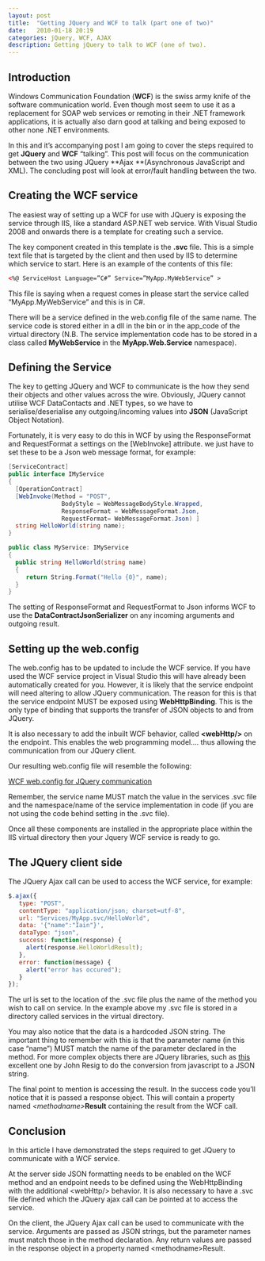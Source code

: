 ```yaml
---
layout: post
title:  "Getting JQuery and WCF to talk (part one of two)"
date:   2010-01-18 20:19
categories: jQuery, WCF, AJAX
description: Getting jQuery to talk to WCF (one of two).
---
```


## Introduction

Windows Communication Foundation (**WCF**) is the swiss army knife of the software communication world.  Even though most seem to use it as a replacement for SOAP web services or remoting in their .NET framework applications, it is actually also darn good at talking and being exposed to other none .NET environments.

In this and it’s accompanying post I am going to cover the steps required to get **JQuery** and **WCF** “talking”.  This post will focus on the communication between the two using JQuery **Ajax **(Asynchronous JavaScript and XML).  The concluding post will look at error/fault handling between the two.

## Creating the WCF service

The easiest way of setting up a WCF for use with JQuery is exposing the service through IIS, like a standard ASP.NET web service.  With Visual Studio 2008 and onwards there is a template for creating such a service.

The key component created in this template is the **.svc** file. This is a simple text file that is targeted by the client and then used by IIS to determine which service to start.  Here is an example of the contents of this file:

```xml
<%@ ServiceHost Language=”C#” Service=”MyApp.MyWebService” >
```

This file is saying when a request comes in please start the service called “MyApp.MyWebService” and this is in C#.

There will be a service defined in the web.config file of the same name.  The service code is stored either in a dll in the bin or in the app_code of the virtual directory (N.B. The service implementation code has to be stored in a class called **MyWebService** in the **MyApp.Web.Service** namespace).

## Defining the Service

The key to getting JQuery and WCF to communicate is the how they send their objects and other values across the wire.  Obviously, JQuery cannot utilise WCF DataContacts and .NET types, so we have to serialise/deserialise any outgoing/incoming values into **JSON** (JavaScript Object Notation).

Fortunately, it is very easy to do this in WCF by using the ResponseFormat and RequestFormat a  settings on the [WebInvoke] attribute.  we just have to set these to be a Json web message format, for example:

```csharp
[ServiceContract]
public interface IMyService
{
  [OperationContract]
  [WebInvoke(Method = "POST",
               BodyStyle = WebMessageBodyStyle.Wrapped,
               ResponseFormat = WebMessageFormat.Json,
               RequestFormat= WebMessageFormat.Json) ]
  string HelloWorld(string name);
}

public class MyService: IMyService
{
  public string HelloWorld(string name)
  {
     return String.Format("Hello {0}", name);
  }
}
```

The setting of ResponseFormat and RequestFormat to Json informs WCF to use the **DataContractJsonSerializer** on any incoming arguments and outgoing result.

## Setting up the web.config

The web.config has to be updated to include the WCF service.  If you have used the WCF service project in Visual Studio this will have already been automatically created for you.  However, it is likely that the service endpoint will need altering to allow JQuery communication.  The reason for this is that the service endpoint MUST be exposed using **WebHttpBinding**.  This is the only type of binding that supports the transfer of JSON objects to and from JQuery.

It is also necessary to add the inbuilt WCF behavior, called **&lt;webHttp/&gt;** on the endpoint.  This enables the web programming model…. thus allowing the communication from our JQuery client.

Our resulting web.config file will resemble the following:

[WCF web.config for JQuery communication](/images/jsonwcfconfig1.png)

Remember, the service name MUST match the value in the services .svc file and the namespace/name of the service implementation in code (if you are not using the code behind setting in the .svc file).

Once all these components are installed in the appropriate place within the IIS virtual directory then your Jquery WCF service is ready to go.

## The JQuery client side

The JQuery Ajax call can be used to access the WCF service, for example:

```javascript
$.ajax({
   type: "POST",
   contentType: "application/json; charset=utf-8",
   url: "Services/MyApp.svc/HelloWorld",
   data: '{"name":"Iain"}',
   dataType: "json",
   success: function(response) {
     alert(response.HelloWorldResult);
   },
   error: function(message) {
     alert("error has occured");
   }
});
```

The url is set to the location of the .svc file plus the name of the method you wish to call on service.  In the example above my .svc file is stored in a directory called services in the virtual directory.

You may also notice that the data is a hardcoded JSON string.  The important thing to remember with this is that the parameter name (in this case “name”) MUST match the name of the parameter declared in the method.  For more complex objects there are JQuery libraries, such as [this](https://json.org/json2.js) excellent one by John Resig to do the conversion from javascript to a JSON string.

The final point to mention is accessing the result.  In the success code you’ll notice that it is passed a response object.  This will contain a property named _&lt;methodname&gt;_**Result** containing the result from the WCF call.

## Conclusion

In this article I have demonstrated the steps required to get JQuery to communicate with a WCF service.

At the server side JSON formatting needs to be enabled on the WCF method and an endpoint needs to be defined using the WebHttpBinding with the additional &lt;webHttp/&gt; behavior.  It is also necessary to have a .svc file defined which the JQuery ajax call can be pointed at to access the service.

On the client, the JQuery Ajax call can be used to communicate with the service.  Arguments are passed as JSON strings, but the parameter names must match those in the method declaration.  Any return values are passed in the response object in a property named &lt;methodname&gt;Result.
